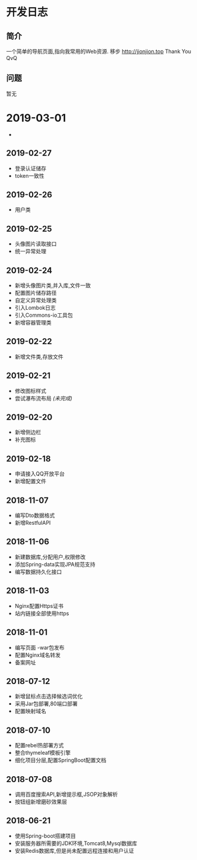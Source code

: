 # 开发日志
## 简介
一个简单的导航页面,指向我常用的Web资源.
移步 http://jionjion.top
Thank You QvQ  

## 问题
暂无

# 2019-03-01
- 

## 2019-02-27
- 登录认证储存
- token一致性

## 2019-02-26
- 用户类

## 2019-02-25
- 头像图片读取接口
- 统一异常处理

## 2019-02-24
- 新增头像图片类,并入库,文件一致
- 配置图片储存路径
- 自定义异常处理类
- 引入Lombok日志
- 引入Commons-io工具包
- 新增容器管理类 

## 2019-02-22
- 新增文件类,存放文件

## 2019-02-21
- 修改图标样式
- 尝试瀑布流布局  *(未完成)*

## 2019-02-20
- 新增侧边栏
- 补充图标

## 2019-02-18
- 申请接入QQ开放平台
- 新增配置文件

## 2018-11-07
- 编写Dto数据格式
- 新增RestfulAPI

## 2018-11-06
- 新建数据库,分配用户,权限修改
- 添加Spring-data实现JPA规范支持
- 编写数据持久化接口


## 2018-11-03
- Nginx配置Https证书
- 站内链接全部使用https


## 2018-11-01
- 编写页面
-war包发布
- 配置Nginx域名转发
- 备案网址


## 2018-07-12
- 新增鼠标点击选择候选词优化
- 采用Jar包部署,80端口部署
- 配置映射域名


## 2018-07-10
- 配置rebel热部署方式
- 整合thymeleaf模板引擎
- 细化项目分层,配置SpringBoot配置文档 


## 2018-07-08
- 调用百度搜索API,新增提示框,JSOP对象解析
- 按钮组新增磨砂效果层


## 2018-06-21
- 使用Spring-boot搭建项目
- 安装服务器所需要的JDK环境,Tomcat8,Mysql数据库
- 安装Redis数据库,但是尚未配置远程连接和用户认证